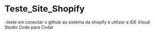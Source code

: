 # Teste_Site_Shopify

-teste em conectar o github ao sistema da shopify e utilizar a IDE Visual Studio Code para Codar 
